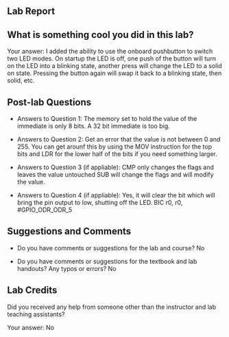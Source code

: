 ##  Lab Report ##

What is something cool you did in this lab?
-----------
Your answer:  I added the ability to use the onboard pushbutton to switch two LED modes.
On startup the LED is off, one push of the button will turn on the LED into a blinking state, another press
will change the LED to a solid on state. Pressing the button again will swap it back to a blinking state,
then solid, etc.


Post-lab Questions
-------

* Answers to Question 1: 
The memory set to hold the value of the immediate is only 8 bits. A 32 bit immediate is too big.

* Answers to Question 2:
Get an error that the value is not between 0 and 255. You can get arounf this by using the MOV instruction for the top bits and
LDR for the lower half of the bits if you need something larger.

* Answers to Question 3 (if appliable):
CMP only changes the flags and leaves the value untouched
SUB will change the flags and will modify the value.

* Answers to Question 4 (if appliable):
Yes, it will clear the bit which will bring the pin output to low, shutting off the LED.
BIC r0, r0, #GPIO_ODR_ODR_5

Suggestions and Comments
-------

* Do you have comments or suggestions for the lab and course?
No

* Do you have comments or suggestions for the textbook and lab handouts? Any typos or errors?
No


Lab Credits
-------
Did you received any help from someone other than the instructor and lab teaching assistants?

Your answer: No


